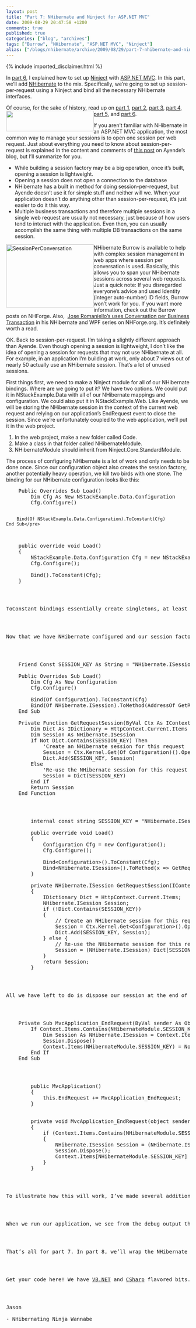 ```yaml
---
layout: post
title: "Part 7: NHibernate and Ninject for ASP.NET MVC"
date: 2009-08-29 20:47:58 +1200
comments: true
published: true
categories: ["blog", "archives"]
tags: ["Burrow", "NHibernate", "ASP.NET MVC", "Ninject"]
alias: ["/blogs/nhibernate/archive/2009/08/29/part-7-nhibernate-and-ninject-for-asp-net-mvc.aspx"]
---
```

<!-- more -->
{% include imported_disclaimer.html %}
<p>In <a href="http://jasondentler.com/blog/2009/08/part-6-ninject-and-mvc-or-how-to-be-a-web-ninja/" target="_blank">part 6</a>, I explained how to set up <a href="http://ninject.org/" target="_blank">Ninject</a> with <a href="http://www.asp.net/mvc/" target="_blank">ASP.NET MVC</a>. In this part, we’ll add <a href="http://nhforge.org" target="_blank">NHibernate</a> to the mix. Specifically, we’re going to set up session-per-request using a Ninject and bind all the necessary NHibernate interfaces.</p>  <p>Of course, for the sake of history, read up on <a href="http://jasondentler.com/blog/2009/08/how-to-using-the-n-stack-part-1/" target="_blank">part 1</a>, <a href="http://jasondentler.com/blog/2009/08/how-to-using-the-n-stack-part-2/" target="_blank">part 2</a>, <a href="http://jasondentler.com/blog/2009/08/how-to-using-the-n-stack-part-3/" target="_blank">part 3</a>, <a href="http://jasondentler.com/blog/2009/08/how-to-using-the-n-stack-part-4/" target="_blank">part 4</a>, <a href="http://jasondentler.com/blog/2009/08/part-5-fixing-the-broken-stuff/" target="_blank">part 5</a>, and <a href="http://jasondentler.com/blog/2009/08/part-6-ninject-and-mvc-or-how-to-be-a-web-ninja/" target="_blank">part 6</a>. <img style="border-right-width: 0px; display: inline; border-top-width: 0px; border-bottom-width: 0px; margin-left: 0px; border-left-width: 0px; margin-right: 0px" border="0" align="left" src="http://nhforge.org/cfs-file.ashx/__key/CommunityServer.Components.SiteFiles/logos/NHLogoSmall.gif" width="240" height="56" /></p>  <p>If you aren’t familiar with NHibernate in an ASP.NET MVC application, the most common way to manage your sessions is to open one session per web request. Just about everything you need to know about session-per-request is explained in the content and comments of <a href="http://ayende.com/Blog/archive/2009/08/05/do-you-need-a-framework.aspx" target="_blank">this post</a> on Ayende’s blog, but I’ll summarize for you.</p>  <ul>   <li>While building a session factory may be a big operation, once it’s built, opening a session is lightweight. </li>    <li>Opening a session does not open a connection to the database </li>    <li>NHibernate has a built in method for doing session-per-request, but Ayende doesn’t use it for simple stuff and neither will we. When your application doesn’t do anything other than session-per-request, it’s just easier to do it this way. </li>    <li>Multiple business transactions and therefore multiple sessions in a single web request are usually not necessary, just because of how users tend to interact with the application. Even then, you can usually accomplish the same thing with multiple DB transactions on the same session. </li> </ul>  <p><img style="border-right-width: 0px; display: inline; border-top-width: 0px; border-bottom-width: 0px; margin-left: 0px; border-left-width: 0px; margin-right: 0px" border="0" alt="SessionPerConversation" align="left" src="http://nhforge.org/cfs-file.ashx/__key/CommunityServer.Blogs.Components.WeblogFiles/nhibernate/SessionPerConversation_5F00_thumb_5F00_7345BC5F.png" width="240" height="172" /></p>  <p>NHibernate Burrow is available to help with complex session management in web apps where session per conversation is used. Basically, this allows you to span your NHibernate sessions across several web requests. Just a quick note: If you disregarded everyone’s advice and used Identity (integer auto-number) ID fields, Burrow won’t work for you. If you want more information, check out the Burrow posts on NHForge. Also,&#160; <a href="http://nhforge.org/blogs/nhibernate/archive/2009/08/15/nhibernate-and-wpf-models-concept.aspx" target="_blank">Jose Romaniello’s uses Conversation per Business Transaction</a> in his NHibernate and WPF series on NHForge.org. It’s definitely worth a read.</p>  <p>OK. Back to session-per-request. I’m taking a slightly different approach than Ayende. Even though opening a session is lightweight, I don’t like the idea of opening a session for requests that may not use NHibernate at all. For example, in an application I’m building at work, only about 7 views out of nearly 50 actually use an NHibernate session. That’s a lot of unused sessions. </p>  <p>First things first, we need to make a Ninject module for all of our NHibernate bindings. Where are we going to put it? We have two options. We could put it in NStackExample.Data with all of our NHibernate mappings and configuration. We could also put it in NStackExample.Web. Like Ayende, we will be storing the NHibernate session in the context of the current web request and relying on our application’s EndRequest event to close the session. Since we’re unfortunately coupled to the web application, we’ll put it in the web project. </p>  <ol>   <li>In the web project, make a new folder called Code. </li>    <li>Make a class in that folder called NHibernateModule. </li>    <li>NHibernateModule should inherit from Ninject.Core.StandardModule. </li> </ol>  <p>The process of configuring NHibernate is a lot of work and only needs to be done once. Since our configuration object also creates the session factory, another potentially heavy operation, we kill two birds with one stone. The binding for our NHibernate configuration looks like this:</p>  <pre class="brush:vbnet">    Public Overrides Sub Load()
        Dim Cfg As New NStackExample.Data.Configuration
        Cfg.Configure()

        Bind(Of NStackExample.Data.Configuration).ToConstant(Cfg)
    End Sub</pre>

<pre class="brush:csharp&quot;">    public override void Load()
    {
        NStackExample.Data.Configuration Cfg = new NStackExample.Data.Configuration()
        Cfg.Configure();

        Bind<nstackexample.data.configuration>().ToConstant(Cfg);
    }</pre>

<p>ToConstant bindings essentially create singletons, at least within the scope of our Ninject kernel. Unlike true singletons, this isn’t evil because our tests are free to mock, replace, and re-implement them as necessary. </p>

<p>Now that we have NHibernate configured and our session factory built, we need to bind our NHibernate session. The scope of our session is somewhat complex (per-request). We could use the OnePerRequestBehavior of Ninject, but that <a href="http://stackoverflow.com/questions/536007/ninject-oneperrequestbehaviour-doesnt-seem-to-work-correctly" target="_blank">requires the registration of an IIS HTTP module</a>. Instead, we’ll just bind it to a method and manage it ourselves. This method will create up to one session per request. If a particular request doesn’t require a session, Ninject will never call the method, so an unnecessary session won’t be created. If a particular request asks for a session more than once, perhaps to build more than one DAO, the method will create a single session and use it throughout the web request. Here’s what our module looks like with the binding for our session:</p>

<pre class="brush:vbnet">    Friend Const SESSION_KEY As String = &quot;NHibernate.ISession&quot;

    Public Overrides Sub Load()
        Dim Cfg As New Configuration
        Cfg.Configure()

        Bind(Of Configuration).ToConstant(Cfg)
        Bind(Of NHibernate.ISession).ToMethod(AddressOf GetRequestSession)
    End Sub

    Private Function GetRequestSession(ByVal Ctx As IContext) As NHibernate.ISession
        Dim Dict As IDictionary = HttpContext.Current.Items
        Dim Session As NHibernate.ISession
        If Not Dict.Contains(SESSION_KEY) Then
            'Create an NHibernate session for this request
            Session = Ctx.Kernel.Get(Of Configuration)().OpenSession()
            Dict.Add(SESSION_KEY, Session)
        Else
            'Re-use the NHibernate session for this request
            Session = Dict(SESSION_KEY)
        End If
        Return Session
    End Function</pre>

<pre class="brush:csharp">        internal const string SESSION_KEY = &quot;NHibernate.ISession&quot;;

        public override void Load()
        {
            Configuration Cfg = new Configuration();
            Cfg.Configure();

            Bind&lt;Configuration&gt;().ToConstant(Cfg);
            Bind&lt;NHibernate.ISession&gt;().ToMethod(x =&gt; GetRequestSession(x));
        }

        private NHibernate.ISession GetRequestSession(IContext Ctx)
        {
            IDictionary Dict = HttpContext.Current.Items;
            NHibernate.ISession Session;
            if (!Dict.Contains(SESSION_KEY)) 
            {
                // Create an NHibernate session for this request
                Session = Ctx.Kernel.Get&lt;Configuration&gt;().OpenSession();
                Dict.Add(SESSION_KEY, Session);
            } else {
                // Re-use the NHibernate session for this request
                Session = (NHibernate.ISession) Dict[SESSION_KEY];
            }
            return Session;
        }</pre>

<p>All we have left to do is dispose our session at the end of the request. Let's go back to the Global.asax codebehind.</p>

<pre class="brush:vbnet">    Private Sub MvcApplication_EndRequest(ByVal sender As Object, ByVal e As System.EventArgs) Handles Me.EndRequest
        If Context.Items.Contains(NHibernateModule.SESSION_KEY) Then
            Dim Session As NHibernate.ISession = Context.Items(NHibernateModule.SESSION_KEY)
            Session.Dispose()
            Context.Items(NHibernateModule.SESSION_KEY) = Nothing
        End If
    End Sub</pre>

<pre class="brush:csharp">        public MvcApplication()
        {
            this.EndRequest += MvcApplication_EndRequest;
        }


        private void MvcApplication_EndRequest(object sender, System.EventArgs e)
        {
            if (Context.Items.Contains(NHibernateModule.SESSION_KEY))
            {
                NHibernate.ISession Session = (NHibernate.ISession) Context.Items[NHibernateModule.SESSION_KEY];
                Session.Dispose();
                Context.Items[NHibernateModule.SESSION_KEY] = null;
            }
        }</pre>

<p>To illustrate how this will work, I’ve made several additions to the code download. I’ve added a BaseController and HomeController so we can begin to run our web application. I’ve also added a IStudentDao and ICourseDao interfaces to the core project and corresponding implementations in the Data project. I’ve bound the DAO interfaces to their corresponding implementations and added debug statements to output exactly what’s happening with our session. Finally, I’ve set up a constructor in HomeController making it dependent on IStudentDao and ICourseDao. </p>

<p>When we run our application, we see from the debug output that the session is created when we create our IStudentDao. The session is reused to create our ICourseDao. This gives us everything we need to create the HomeController. The web request executes. When the request ends, the session is disposed. If you remove one of the Dao dependencies from HomeController, you’ll see that our session is created. It’s not reused because nothing else needs a session. If you remove both of the Dao dependencies from HomeController, you’ll see that our session is never even created. Since we didn’t create a session, we don’t dispose it when the web request ends.</p>

<p>That’s all for part 7. In part 8, we’ll wrap the NHibernate transaction for use in our controllers project and build a real DAO or two. </p>

<p>Get your code here! We have <a href="http://www.jasondentler.com/downloads/NStackExample.Part7.VBNET.zip" target="_blank">VB.NET</a> and <a href="http://www.jasondentler.com/downloads/NStackExample.Part7.CSharp.zip" target="_blank">CSharp</a> flavored bits. </p>

<p>Jason 
  <br />- NHibernating Ninja Wannabe</p>
